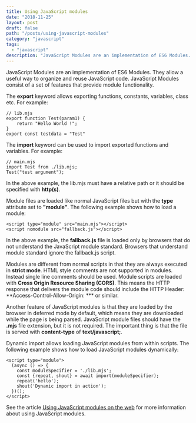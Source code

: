```yaml
---
title: Using JavaScript modules
date: "2018-11-25"
layout: post
draft: false
path: "/posts/using-javascript-modules"
category: "javascript"
tags:
  - "javascript"
description: "JavaScript Modules are an implementation of ES6 Modules. They allow a useful way to organize and reuse JavaScript code. JavaScript Modules consist of a set of features that provide module functionality."
---
```


JavaScript Modules are an implementation of ES6 Modules. They allow a useful way to organize and reuse JavaScript code. JavaScript Modules consist of a set of features that provide module functionality.

The **export** keyword allows exporting functions, constants, variables, class etc. For example:

```
// lib.mjs
export function Test(param1) {
    return "Hello World !";
}
export const testdata = "Test"
```

The **import** keyword can be used to import exported functions and variables. For example:

```
// main.mjs
import Test from ./lib.mjs;
Test("test argument");
```

In the above example, the lib.mjs must have a relative path or it should be specified with **http(s)**.

Module files are loaded like normal JavaScript files but with the **type** attribute set to **"module"**. The following example shows how to load a module:

```
<script type="module" src="main.mjs"></script>
<script nomodule src="fallback.js"></script>
```

In the above example, the **fallback.js** file is loaded only by browsers that do not understand the JavaScript module standard. Browsers that understand module standard ignore the fallback.js script.

Modules are different from normal scripts in that they are always executed in **strict mode**. HTML style comments are not supported in modules. Instead single line comments should be used. Module scripts are loaded with **Cross Origin Resource Sharing (CORS)**. This means the HTTP response that delivers the module code should include the HTTP Header: **Access-Control-Allow-Origin: *** or similar.

Another feature of JavaScript modules is that they are loaded by the browser in deferred mode by default, which means they are downloaded while the page is being parsed. JavaScript module files should have the **.mjs** file extension, but it is not required. The important thing is that the file is served with **content-type** of **text/javascript;**.

Dynamic import allows loading JavaScript modules from within scripts. The following example shows how to load JavaScript modules dynamically:

```
<script type="module">
  (async () => {
    const moduleSpecifier = './lib.mjs';
    const {repeat, shout} = await import(moduleSpecifier);
    repeat('hello');
    shout('Dynamic import in action');
  })();
</script>
```

See the article [Using JavaScript modules on the web](https://developers.google.com/web/fundamentals/primers/modules) for more information about using JavaScript modules.
